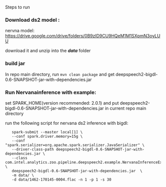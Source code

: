 Steps to run

### Download ds2 model :

nervna model:
https://drive.google.com/drive/folders/0B9zID9CU9HQeM1M1SXpmN3oyLUU

download it and unzip into the ***data*** folder

### build jar
In repo main directory, run ```mvn clean package``` and get deepspeech2-bigdl-0.6-SNAPSHOT-jar-with-dependencies.jar

### Run Nervanainference with example:

set SPARK_HOME(version recommended: 2.0.1) and put deepspeech2-bigdl-0.6-SNAPSHOT-jar-with-dependencies.jar in current repo 
main directory

run the following script for nervana ds2 inference with bigdl:

```shell
   spark-submit --master local[1] \
   --conf spark.driver.memory=15g \
   --conf "spark.serializer=org.apache.spark.serializer.JavaSerializer" \
   --driver-class-path deepspeech2-bigdl-0.6-SNAPSHOT-jar-with-dependencies.jar \
   --class com.intel.analytics.zoo.pipeline.deepspeech2.example.NervanaInferenceExample \
   deepspeech2-bigdl-0.6-SNAPSHOT-jar-with-dependencies.jar  \
   -m data/ \
   -d data/1462-170145-0004.flac -n 1 -p 1 -s 30

   ```



